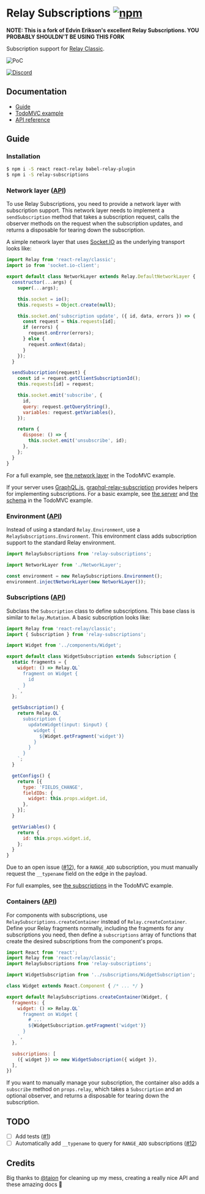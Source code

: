 # Relay Subscriptions [![npm][npm-badge]][npm]

**NOTE: This is a fork of Edvin Erikson's excellent Relay Subscriptions. YOU PROBABLY SHOULDN'T BE USING THIS FORK**

Subscription support for [Relay Classic](http://facebook.github.io/relay/).

![PoC](http://g.recordit.co/zZfGNmYJTr.gif)

[![Discord][discord-badge]][discord]

## Documentation

- [Guide](#guide)
- [TodoMVC example](examples/todo)
- [API reference](docs/API.md)

## Guide

### Installation

```sh
$ npm i -S react react-relay babel-relay-plugin
$ npm i -S relay-subscriptions
```

### Network layer ([API](docs/API.md#network-layer))

To use Relay Subscriptions, you need to provide a network layer with subscription support. This network layer needs to implement a `sendSubscription` method that takes a subscription request, calls the observer methods on the request when the subscription updates, and returns a disposable for tearing down the subscription.

A simple network layer that uses [Socket.IO](http://socket.io/) as the underlying transport looks like:

```js
import Relay from 'react-relay/classic';
import io from 'socket.io-client';

export default class NetworkLayer extends Relay.DefaultNetworkLayer {
  constructor(...args) {
    super(...args);

    this.socket = io();
    this.requests = Object.create(null);

    this.socket.on('subscription update', ({ id, data, errors }) => {
      const request = this.requests[id];
      if (errors) {
        request.onError(errors);
      } else {
        request.onNext(data);
      }
    });
  }

  sendSubscription(request) {
    const id = request.getClientSubscriptionId();
    this.requests[id] = request;

    this.socket.emit('subscribe', {
      id,
      query: request.getQueryString(),
      variables: request.getVariables(),
    });

    return {
      dispose: () => {
        this.socket.emit('unsubscribe', id);
      },
    };
  }
}
```

For a full example, see [the network layer](examples/todo/js/NetworkLayer.js) in the TodoMVC example.

If your server uses [GraphQL.js](https://github.com/graphql/graphql-js), [graphql-relay-subscription](https://github.com/taion/graphql-relay-subscription) provides helpers for implementing subscriptions. For a basic example, see [the server](examples/todo/server.js) and [the schema](examples/todo/data/schema.js) in the TodoMVC example.

### Environment ([API](docs/API.md#relaysubscriptionsenvironment))

Instead of using a standard `Relay.Environment`, use a `RelaySubscriptions.Environment`. This environment class adds subscription support to the standard Relay environment.

```js
import RelaySubscriptions from 'relay-subscriptions';

import NetworkLayer from './NetworkLayer';

const environment = new RelaySubscriptions.Environment();
environment.injectNetworkLayer(new NetworkLayer());
```

### Subscriptions ([API](docs/API.md#subscription))

Subclass the `Subscription` class to define subscriptions. This base class is similar to `Relay.Mutation`. A basic subscription looks like:

```js
import Relay from 'react-relay/classic';
import { Subscription } from 'relay-subscriptions';

import Widget from '../components/Widget';

export default class WidgetSubscription extends Subscription {
  static fragments = {
    widget: () => Relay.QL`
      fragment on Widget {
        id
      }
    `,
  };

  getSubscription() {
    return Relay.QL`
      subscription {
        updateWidget(input: $input) {
          widget {
            ${Widget.getFragment('widget')}
          }
        }
      }
    `;
  }

  getConfigs() {
    return [{
      type: 'FIELDS_CHANGE',
      fieldIDs: {
        widget: this.props.widget.id,
      },
    }];
  }

  getVariables() {
    return {
      id: this.props.widget.id,
    };
  }
}
```

Due to an open issue ([#12]), for a `RANGE_ADD` subscription, you must manually request the `__typename` field on the edge in the payload.

For full examples, see [the subscriptions](examples/todo/js/subscriptions) in the TodoMVC example.

### Containers ([API](docs/API.md#relaysubscriptionscreatecontainer))

For components with subscriptions, use `RelaySubscriptions.createContainer` instead of `Relay.createContainer`. Define your Relay fragments normally, including the fragments for any subscriptions you need, then define a `subscriptions` array of functions that create the desired subscriptions from the component's props.

```js
import React from 'react';
import Relay from 'react-relay/classic';
import RelaySubscriptions from 'relay-subscriptions';

import WidgetSubscription from '../subscriptions/WidgetSubscription';

class Widget extends React.Component { /* ... */ }

export default RelaySubscriptions.createContainer(Widget, {
  fragments: {
    widget: () => Relay.QL`
      fragment on Widget {
        # ...
        ${WidgetSubscription.getFragment('widget')}
      }
    `,
  },

  subscriptions: [
    ({ widget }) => new WidgetSubscription({ widget }),
  ],
})
```

If you want to manually manage your subscription, the container also adds a `subscribe` method on `props.relay`, which takes a `Subscription` and an optional observer, and returns a disposable for tearing down the subscription.

## TODO

- [ ] Add tests ([#1])
- [ ] Automatically add `__typename` to query for `RANGE_ADD` subscriptions ([#12])

## Credits
Big thanks to [@taion](https://github.com/taion) for cleaning up my mess, creating a really nice API and these amazing docs :tada: 

[#1]: https://github.com/edvinerikson/relay-subscriptions/issues/1
[#12]: https://github.com/edvinerikson/relay-subscriptions/issues/12

[npm-badge]: https://img.shields.io/npm/v/relay-subscriptions.svg
[npm]: https://www.npmjs.org/package/relay-subscriptions

[discord-badge]: https://img.shields.io/badge/Discord-join%20chat%20%E2%86%92-738bd7.svg
[discord]: https://discord.gg/0ZcbPKXt5bX40xsQ
